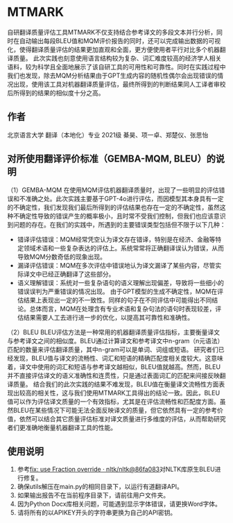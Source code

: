 # MTMARK
自研翻译质量评估工具MTMARK不仅支持结合参考译文的多段文本并行分析，同时在自动输出每段BLEU值和MQM评价报告的同时，还可以完成输出数据的可视化，使得翻译质量评估的结果更加直观和全面，更方便使用者平行对比多个机器翻译质量。
此次实践也刻意使用语言结构较为复杂、词汇难度较高的经济学人相关语料，较为科学且全面地展示了该自研工具的可用性和可靠性。同时在实践过程中我们也发现，除去MQM分析结果由于GPT生成内容的随机性偶尔会出现错误的情况出现，使用该工具对机器翻译质量评估，最终所得到的判断结果同人工译者审校后所得到的结果的相似度十分之高。

## 作者
北京语言大学 翻译（本地化）专业 2021级 綦昊、项一卓、郑楚仪、张思怡

## 对所使用翻译评价标准（GEMBA-MQM, BLEU）的说明
（1）GEMBA-MQM
在使用MQM评估机器翻译质量时，出现了一些明显的评估错误和不准确之处。此次实践主要基于GPT-4o进行评估，而因模型其本身具有一定的不确定性，我们发现我们最后所得到的评估结果也存在一定的不确定性，虽然这种不确定性导致的错误产生的概率极小，且时常不受我们控制，但我们也应该意识到问题的存在。在我们的实践中，所遇到的主要错误类型包括但不限于以下几种：
- 错译评估错误：MQM经常凭空认为译文存在错译，特别是在经济、金融等特定领域术语和一些复杂表达的评估上。系统常常将正确翻译误认为错误，从而导致MQM分数奇低的现象出现。
- 漏译评估错误：MQM在多次评估中错误地认为译文漏译了某些内容，尽管实际译文中已经正确翻译了这些部分。
- 语义理解错误：系统对一些复杂语句的语义理解出现偏差，导致将一些细小的错误误判为严重错误的情况出现。
由于GPT模型的生成不确定性，MQM在评估结果上表现出一定的不一致性。同样的句子在不同评估中可能得出不同结论。总体而言，MQM在处理含有专业术语和复杂句法的语句时表现较差，评估结果需要人工去进行进一步的优化，以提高其可靠性和准确性。

（2）BLEU
BLEU评估方法是一种常用的机器翻译质量评估指标，主要衡量译文与参考译文之间的相似度。BLEU通过计算译文和参考译文中n-gram（n元语法）匹配的数量来评估翻译质量，其中n-gram可以是单词、词组或短语。
研究者们已经发现，BLEU值与译文的流畅性、词汇和短语的精确匹配度相关度较大。这意味着，译文中使用的词汇和短语与参考译文越相似，BLEU值就越高。然而，BLEU并不直接评估译文的语义准确性和连贯性，只是通过表面词汇的匹配来间接反映翻译质量。
结合我们的此次实践的结果不难发现，BLEU值在衡量译文流畅性方面表现出较高的相关性，这与我们使用MTMARK工具得出的结论一致。因此，BLEU值可以作为评估译文质量的一个有效指标，尤其是在评估流畅性和匹配度方面。虽然BLEU在某些情况下可能无法全面反映译文的质量，但它依然具有一定的参考价值，依然可以结合其它质量评估标准对译文质量进行多维度的评估，从而帮助研究者们更准确地衡量机器翻译工具的性能。

## 使用说明
1.	参考[fix: use Fraction override · nltk/nltk@86fa083](https://github.com/nltk/nltk/commit/86fa0832f0f4b366f96867f59ae05d744d68b513)对NLTK库原生BLEU进行修复。
2.	确保utils解压在main.py的相同目录下，以运行有道翻译API。
3.	如果输出报告不在当前程序目录下，请前往用户文件夹。
4.	因为Python Docx库相关问题，可能遇到显示字体错误，请更换Word字体。
5.	请将所有的以APIKEY开头的字符串更换为自己的API密钥。

